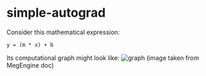 # simple-autograd

Consider this mathematical expression:
```
y = (m * x) + b
```

Its computational graph might look like:
![graph](https://megengine.org.cn/doc/_images/computer_graph.png|width=200)
(image taken from MegEngine doc)